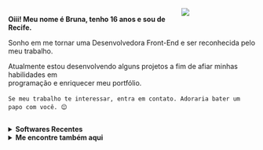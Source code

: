   
  <img align="right" width="30%" src="https://cdn.discordapp.com/attachments/925439012397809694/992946178624852078/Img_BruCamps.png">
  
 
  **Oiii! Meu nome é Bruna, tenho 16 anos e sou de Recife.**

  Sonho em me tornar uma Desenvolvedora Front-End e ser reconhecida pelo meu trabalho. 

  Atualmente estou desenvolvendo alguns projetos a fim de afiar minhas habilidades em <br> programação e enriquecer meu portfólio.

  ``Se meu trabalho te interessar, entra em contato. Adoraria bater um papo com você. 😊``
  
  ##
  
  <details>
  
  <summary><b> Softwares Recentes </b></summary> <br>
  
  <div>
    <img align="center" src="https://github.com/BruCamps/BruCamps/blob/main/src/images/icons/softwares/html5.svg" />
    <img align="center" src="https://github.com/BruCamps/BruCamps/blob/main/src/images/icons/softwares/css3.svg" />
    <img align="center" src="https://github.com/BruCamps/BruCamps/blob/main/src/images/icons/softwares/javascript.svg" />
  </div>
  
  </details>

  <details>
  
  <summary><b> Me encontre também aqui </b></summary> <br>  
  
  <div>
    <a href="https://www.instagram.com/brucamps_095/">
      <img align="center" src="https://github.com/BruCamps/BruCamps/blob/main/src/images/icons/redes-sociais/instagram-.png" width="42" />
    </a>
    <a href="https://discord.gg/tN5vvDZ7jz">
      <img align="center" src="https://github.com/BruCamps/BruCamps/blob/main/src/images/icons/redes-sociais/discord-.png" width="42" />
    </a>
    <a href="https://www.linkedin.com/in/bruna-campos-a40418219/">
      <img align="center" src="https://github.com/BruCamps/BruCamps/blob/main/src/images/icons/redes-sociais/linkedin-.png" width="42" />
    </a>
  </div>
  
  </details>
  
 
  
 
